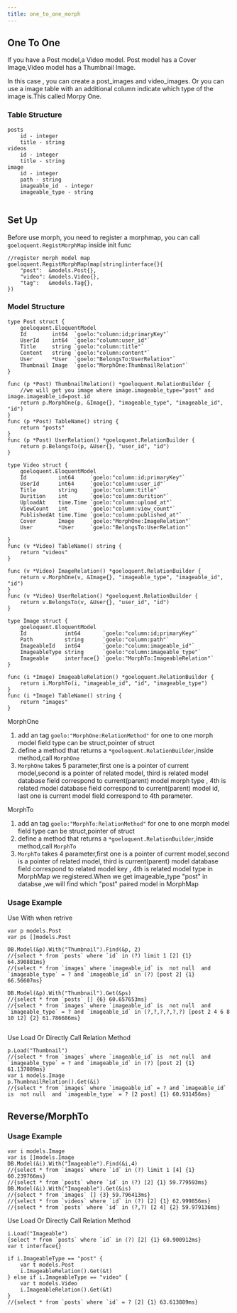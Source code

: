 ```yaml
---
title: one_to_one_morph
---
```

## One To One 

If you have  a Post model,a Video model. Post model has a Cover Image,Video model has a Thumbnail Image.

In this case , you can create a post_images and video_images. Or you can use a image table with an additional column indicate which type of the image is.This called Morpy One.


### Table Structure
```
posts
    id - integer
    title - string
videos 
    id - integer
    title - string
image
    id - integer
    path - string
    imageable_id  - integer  
    imageable_type - string 
    
```


## Set Up
Before use morph, you need to register a morphmap, you can call `goeloquent.RegistMorphMap` inside init func
```
//register morph model map
goeloquent.RegistMorphMap(map[string]interface{}{
    "post":  &models.Post{},
    "video": &models.Video{},
    "tag":   &models.Tag{},
})
```

### Model Structure

```
type Post struct {
	goeloquent.EloquentModel
	Id        int64  `goelo:"column:id;primaryKey"`
	UserId    int64  `goelo:"column:user_id"`
	Title     string `goelo:"column:title"`
	Content   string `goelo:"column:content"`
	User      *User  `goelo:"BelongsTo:UserRelation"`
	Thumbnail Image  `goelo:"MorphOne:ThumbnailRelation"`
}

func (p *Post) ThumbnailRelation() *goeloquent.RelationBuilder {
    //we will get you image where image.imageable_type="post" and image.imageable_id=post.id
	return p.MorphOne(p, &Image{}, "imageable_type", "imageable_id", "id")
}
func (p *Post) TableName() string {
	return "posts"
}
func (p *Post) UserRelation() *goeloquent.RelationBuilder {
	return p.BelongsTo(p, &User{}, "user_id", "id")
}

type Video struct {
	goeloquent.EloquentModel
	Id          int64     `goelo:"column:id;primaryKey"`
	UserId      int64     `goelo:"column:user_id"`
	Title       string    `goelo:"column:title"`
	Durition    int       `goelo:"column:durition"`
	UploadAt    time.Time `goelo:"column:upload_at"`
	ViewCount   int       `goelo:"column:view_count"`
	PublishedAt time.Time `goelo:"column:published_at"`
	Cover       Image     `goelo:"MorphOne:ImageRelation"`
    User        *User     `goelo:"BelongsTo:UserRelation"`

}
func (v *Video) TableName() string {
	return "videos"
}

func (v *Video) ImageRelation() *goeloquent.RelationBuilder {
	return v.MorphOne(v, &Image{}, "imageable_type", "imageable_id", "id")
}
func (v *Video) UserRelation() *goeloquent.RelationBuilder {
	return v.BelongsTo(v, &User{}, "user_id", "id")
}

type Image struct {
	goeloquent.EloquentModel
	Id            int64       `goelo:"column:id;primaryKey"`
	Path          string      `goelo:"column:path"`
	ImageableId   int64       `goelo:"column:imageable_id"`
	ImageableType string      `goelo:"column:imageable_type"`
	Imageable     interface{} `goelo:"MorphTo:ImageableRelation"`
}

func (i *Image) ImageableRelation() *goeloquent.RelationBuilder {
	return i.MorphTo(i, "imageable_id", "id", "imageable_type")
}
func (i *Image) TableName() string {
	return "images"
}

```
MorphOne
1. add an tag ``goelo:"MorphOne:RelationMethod"`` for one to one morph model field type can be struct,pointer of struct
2. define a method that returns a `*goeloquent.RelationBuilder`,inside method,call `MorphOne`
3. `MorphOne` takes 5 parameter,first one is a pointer of current model,second is a pointer of related model, third is
   related model database field correspond to current(parent) model morph type , 4th is related model database field correspond to current(parent) model id, last one is current model field correspond to 4th parameter.

MorphTo
1. add an tag ``goelo:"MorphTo:RelationMethod"`` for one to one morph model field type can be struct,pointer of struct
2. define a method that returns a `*goeloquent.RelationBuilder`,inside method,call `MorphTo`
3. `MorphTo` takes 4 parameter,first one is a pointer of current model,second is a pointer of related model, third is
   current(parent) model database field correspond to related model key , 4th is related model type in MorphMap we registered.When we get imageable_type "post" in databse ,we will find which "post" paired model in MorphMap

### Usage Example
Use With when retrive

```
var p models.Post
var ps []models.Post

DB.Model(&p).With("Thumbnail").Find(&p, 2)
//{select * from `posts` where `id` in (?) limit 1 [2] {1} 64.390881ms}
//{select * from `images` where `imageable_id` is  not null  and `imageable_type` = ? and `imageable_id` in (?) [post 2] {1} 66.56607ms}

DB.Model(&p).With("Thumbnail").Get(&ps)
//{select * from `posts` [] {6} 60.657653ms}
//{select * from `images` where `imageable_id` is  not null  and `imageable_type` = ? and `imageable_id` in (?,?,?,?,?,?) [post 2 4 6 8 10 12] {2} 61.786686ms}


```
Use Load Or Directly Call Relation Method

```
p.Load("Thumbnail")
//{select * from `images` where `imageable_id` is  not null  and `imageable_type` = ? and `imageable_id` in (?) [post 2] {1} 61.137089ms}
var i models.Image
p.ThumbnailRelation().Get(&i)
//{select * from `images` where `imageable_id` = ? and `imageable_id` is  not null  and `imageable_type` = ? [2 post] {1} 60.931456ms}
```

## Reverse/MorphTo

### Usage Example

```
var i models.Image
var is []models.Image
DB.Model(&i).With("Imageable").Find(&i,4)
//{select * from `images` where `id` in (?) limit 1 [4] {1} 60.239766ms}
//{select * from `posts` where `id` in (?) [2] {1} 59.779593ms}
DB.Model(&i).With("Imageable").Get(&is)
//{select * from `images` [] {3} 59.796413ms}
//{select * from `videos` where `id` in (?) [2] {1} 62.999856ms}
//{select * from `posts` where `id` in (?,?) [2 4] {2} 59.979136ms}

```
Use Load Or Directly Call Relation Method
```
i.Load("Imageable")
{select * from `posts` where `id` in (?) [2] {1} 60.900912ms}
var t interface{}

if i.ImageableType == "post" {
    var t models.Post
    i.ImageableRelation().Get(&t)
} else if i.ImageableType == "video" {
    var t models.Video
    i.ImageableRelation().Get(&t)
}
//{select * from `posts` where `id` = ? [2] {1} 63.613889ms}

```
